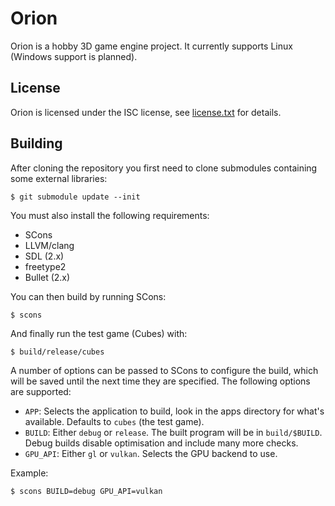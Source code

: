 # Orion

Orion is a hobby 3D game engine project. It currently supports Linux (Windows support is planned).

## License

Orion is licensed under the ISC license, see [license.txt](https://github.com/aejsmith/orion/blob/master/documentation/license.txt) for details.

## Building

After cloning the repository you first need to clone submodules containing some external libraries:

    $ git submodule update --init

You must also install the following requirements:

* SCons
* LLVM/clang
* SDL (2.x)
* freetype2
* Bullet (2.x)

You can then build by running SCons:

    $ scons

And finally run the test game (Cubes) with:

    $ build/release/cubes

A number of options can be passed to SCons to configure the build, which will be saved until the next time they are specified. The following options are supported:

* `APP`: Selects the application to build, look in the apps directory for what's available. Defaults to `cubes` (the test game).
* `BUILD`: Either `debug` or `release`. The built program will be in `build/$BUILD`. Debug builds disable optimisation and include many more checks.
* `GPU_API`: Either `gl` or `vulkan`. Selects the GPU backend to use.

Example:

    $ scons BUILD=debug GPU_API=vulkan
